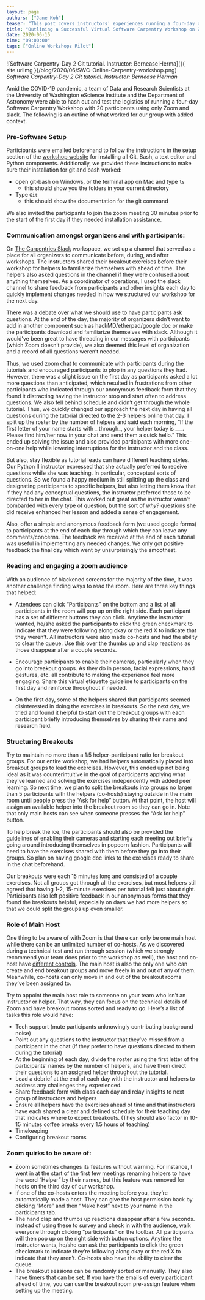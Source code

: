 ```yaml
---
layout: page
authors: ["Jane Koh"]
teaser: "This post covers instructors' experiences running a four-day online Software Carpentry workshop at the University of Washington"
title: "Outlining a Successful Virtual Software Carpentry Workshop on Zoom"
date: 2020-06-15
time: "09:00:00"
tags: ["Online Workshops Pilot"]
---
```


![Software Carpentry-Day 2 Git tutorial. Instructor: Bernease Herma]({{ site.urlimg }}/blog/2020/06/SWC-Online-Carpentry-workshop.png)
_Software Carpentry-Day 2 Git tutorial. Instructor: Bernease Herman_

Amid the COVID-19 pandemic, a team of Data and Research Scientists at the University of Washington eScience Institute and the Department of Astronomy were able to hash out and test the logistics of running a four-day Software Carpentry Workshop with 20 participants using only Zoom and slack. The following is an outline of what worked for our group with added context.

### Pre-Software Setup  

Participants were emailed beforehand to follow the instructions in the setup section of the [workshop website](https://uwescience.github.io/2020-05-11-uw-online/) for installing all Git, Bash, a text editor and Python components. Additionally, we provided these instructions to make sure their installation for git and bash worked:
- open git-bash on Windows, or the terminal app on Mac and type `ls `
  - this should show you the folders in your current directory 
- Type `Git`
  - this should show the documentation for the git command

We also invited the participants to join the zoom meeting 30 minutes prior to the start of the first day if they needed installation assistance.

### Communication amongst organizers and with participants:

On [The Carpentries Slack](https://swcarpentry.slack.com/#/) workspace, we set up a channel that served as a place for all organizers to communicate before, during, and after workshops. The instructors shared their breakout exercises before their workshop for helpers to familiarize themselves with ahead of time. The helpers also asked questions in the channel if they were confused about anything themselves. As a coordinator of operations, I used the slack channel to share feedback from participants and other insights each day to quickly implement changes needed in how we structured our workshop for the next day.<br />

There was a debate over what we should use to have participants ask questions. At the end of the day, the majority of organizers didn’t want to add in another component such as hackMD/etherpad/google doc or make the participants download and familiarize themselves with slack. Although it would’ve been great to have threading in our messages with participants (which Zoom doesn’t provide), we also deemed this level of organization and a record of all questions weren’t needed.<br />

Thus, we used zoom chat to communicate with participants during the tutorials and encouraged participants to plop in any questions they had. However, there was a slight issue on the first day as participants asked a lot more questions than anticipated, which resulted in frustrations from other participants who indicated through our anonymous feedback form that they found it distracting having the instructor stop and start often to address questions. We also fell behind schedule and didn’t get through the whole tutorial. Thus, we quickly changed our approach the next day in having all questions during the tutorial directed to the 2-3 helpers online that day. I split up the roster by the number of helpers and said each morning, “If the first letter of your name starts with \_ through\_, your helper today is \___\. Please find him/her now in your chat and send them a quick hello.” This ended up solving the issue and also provided participants with more one-on-one help while lowering interruptions for the instructor and the class.<br />

But also, stay flexible as tutorial leads can have different teaching styles. Our Python II instructor expressed that she actually preferred to receive questions while she was teaching. In particular, conceptual sorts of questions. So we found a happy medium in still splitting up the class and designating participants to specific helpers, but also letting them know that if they had any conceptual questions, the instructor preferred those to be directed to her in the chat. This worked out great as the instructor wasn’t bombarded with every type of question, but the sort of _why?_ questions she did receive enhanced her lesson and added a sense of engagement.<br />

Also, offer a simple and anonymous feedback form (we used google forms) to participants at the end of each day through which they can leave any comments/concerns. The feedback we received at the end of each tutorial was useful in implementing any needed changes. We only got positive feedback the final day which went by unsurprisingly the smoothest.

### Reading and engaging a zoom audience

With an audience of blackened screens for the majority of the time, it was another challenge finding ways to read the room. Here are three key things that helped:
- Attendees can click “Participants” on the bottom and a list of all participants in the room will pop up on the right side. Each participant has a set of different buttons they can click. Anytime the instructor wanted, he/she asked the participants to click the green checkmark to indicate that they were following along okay or the red X to indicate that they weren’t. All instructors were also made co-hosts and had the ability to clear the queue. Use this over the thumbs up and clap reactions as those disappear after a couple seconds.

- Encourage participants to enable their cameras, particularly when they go into breakout groups. As they do in person, facial expressions, hand gestures, etc. all contribute to making the experience feel more engaging. Share this virtual etiquette guideline to participants on the first day and reinforce throughout if needed.

- On the first day, some of the helpers shared that participants seemed disinterested in doing the exercises in breakouts. So the next day, we tried and found it helpful to start out the breakout groups with each participant briefly introducing themselves by sharing their name and research field.

### Structuring Breakouts

Try to maintain no more than a 1:5 helper-participant ratio for breakout groups. For our entire workshop, we had helpers automatically placed into breakout groups to lead the exercises. However, this ended up not being ideal as it was counterintuitive in the goal of participants applying what they’ve learned and solving the exercises independently with added peer learning. So next time, we plan to split the breakouts into groups no larger than 5 participants with the helpers (co-hosts) staying outside in the main room until people press the “Ask for help” button. At that point, the host will assign an available helper into the breakout room so they can go in. Note that only main hosts can see when someone presses the “Ask for help” button.<br />

To help break the ice, the participants should also be provided the guidelines of enabling their cameras and starting each meeting out briefly going around introducing themselves in popcorn fashion. Participants will need to have the exercises shared with them before they go into their groups. So plan on having google doc links to the exercises ready to share in the chat beforehand.<br />

Our breakouts were each 15 minutes long and consisted of a couple exercises. Not all groups got through all the exercises, but most helpers still agreed that having 1-2, 15-minute exercises per tutorial felt just about right. Participants also left positive feedback in our anonymous forms that they found the breakouts helpful, especially on days we had more helpers so that we could split the groups up even smaller.

### Role of Main Host   

One thing to be aware of with Zoom is that there can only be one main host while there can be an unlimited number of co-hosts. As we discovered during a technical test and run through session (which we strongly recommend your team does prior to the workshop as well), the host and co-host have [different controls](https://support.zoom.us/hc/en-us/articles/201362603-Host-and-co-host-controls-in-a-meeting). The main host is also the only one who can create and end breakout groups and move freely in and out of any of them. Meanwhile, co-hosts can only move in and out of the breakout rooms they’ve been assigned to.<br />

Try to appoint the main host role to someone on your team who isn’t an instructor or helper. That way, they can focus on the technical details of Zoom and have breakout rooms sorted and ready to go. Here’s a list of tasks this role would have:

- Tech support (mute participants unknowingly contributing background noise)
- Point out any questions to the instructor that they’ve missed from a participant in the chat (if they prefer to have questions directed to them during the tutorial)
- At the beginning of each day, divide the roster using the first letter of the participants’ names by the number of helpers, and have them direct their questions to an assigned helper throughout the tutorial.
- Lead a debrief at the end of each day with the instructor and helpers to address any challenges they experienced.
- Share feedback form with class each day and relay insights to next group of instructors and helpers
- Ensure all helpers have the exercises ahead of time and that instructors have each shared a clear and defined schedule for their teaching day that indicates where to expect breakouts. (They should also factor in 10-15 minutes coffee breaks every 1.5 hours of teaching)
- Timekeeping
- Configuring breakout rooms

### Zoom quirks to be aware of:

- Zoom sometimes changes its features without warning. For instance, I went in at the start of the first few meetings renaming helpers to have the word “Helper” by their names, but this feature was removed for hosts on the third day of our workshop.
- If one of the co-hosts enters the meeting before you, they’re automatically made a host. They can give the host permission back by clicking “More” and then “Make host” next to your name in the participants tab.  
- The hand clap and thumbs up reactions disappear after a few seconds. Instead of using these to survey and check in with the audience, walk everyone through clicking “participants” on the toolbar. All participants will then pop up on the right side with button options. Anytime the instructor wants, he/she can ask the participants to click the green checkmark to indicate they’re following along okay or the red X to indicate that they aren’t. Co-hosts also have the ability to clear the queue.
- The breakout sessions can be randomly sorted or manually. They also have timers that can be set. If you have the emails of every participant ahead of time, you can use the breakout room pre-assign feature when setting up the meeting.
